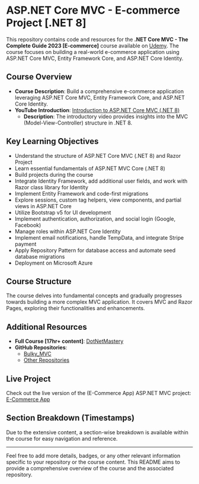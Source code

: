 # ASP.NET Core MVC - E-commerce Project [.NET 8]

This repository contains code and resources for the **.NET Core MVC - The Complete Guide 2023 [E-commerce]** course available on [Udemy](https://www.udemy.com/course/complete-aspnet-core-21-course/). The course focuses on building a real-world e-commerce application using ASP.NET Core MVC, Entity Framework Core, and ASP.NET Core Identity.

## Course Overview

- **Course Description**: Build a comprehensive e-commerce application leveraging ASP.NET Core MVC, Entity Framework Core, and ASP.NET Core Identity.
- **YouTube Introduction**: [Introduction to ASP.NET Core MVC (.NET 8)](https://www.youtube.com/watch?v=AopeJjkcRvU)
  - **Description**: The introductory video provides insights into the MVC (Model-View-Controller) structure in .NET 8.

## Key Learning Objectives

- Understand the structure of ASP.NET Core MVC (.NET 8) and Razor Project
- Learn essential fundamentals of ASP.NET MVC Core (.NET 8)
- Build projects during the course
- Integrate Identity Framework, add additional user fields, and work with Razor class library for Identity
- Implement Entity Framework and code-first migrations
- Explore sessions, custom tag helpers, view components, and partial views in ASP.NET Core
- Utilize Bootstrap v5 for UI development
- Implement authentication, authorization, and social login (Google, Facebook)
- Manage roles within ASP.NET Core Identity
- Implement email notifications, handle TempData, and integrate Stripe payment
- Apply Repository Pattern for database access and automate seed database migrations
- Deployment on Microsoft Azure

## Course Structure

The course delves into fundamental concepts and gradually progresses towards building a more complex MVC application. It covers MVC and Razor Pages, exploring their functionalities and enhancements.

## Additional Resources

- **Full Course [17hr+ content]**: [DotNetMastery](https://www.dotnetmastery.com/Home/Details?courseId=9)
- **GitHub Repositories**:
  - [Bulky_MVC](https://github.com/bhrugen/Bulky_MVC/)
  - [Other Repositories](https://github.com/bhrugen)

## Live Project

Check out the live version of the (E-Commerce App) ASP.NET MVC project: [E-Commerce App](https://plumwillyt.bsite.net/)

## Section Breakdown (Timestamps)

Due to the extensive content, a section-wise breakdown is available within the course for easy navigation and reference.

---

Feel free to add more details, badges, or any other relevant information specific to your repository or the course content. This README aims to provide a comprehensive overview of the course and the associated repository.
